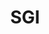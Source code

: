 ---
title: SGI
layout: collection
permalink: /sgi/
collection: sgi
entries_layout: grid
classes: wide
---